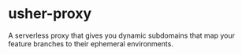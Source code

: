 
# usher-proxy

A serverless proxy that gives you dynamic subdomains that map your feature branches to their ephemeral environments.

